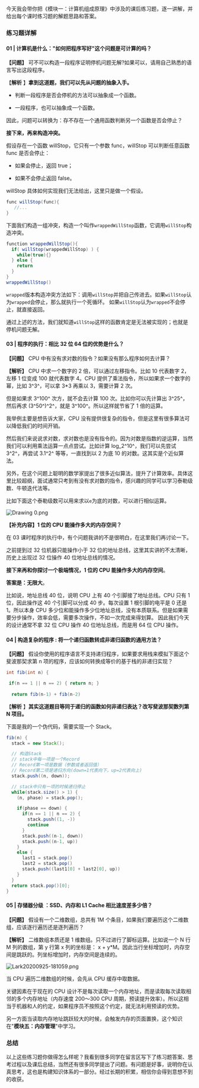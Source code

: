 今天我会带你把《模块一：计算机组成原理》中涉及的课后练习题，逐一讲解，并给出每个课时练习题的解题思路和答案。

### 练习题详解

#### 01 \| 计算机是什么："如何把程序写好"这个问题是可计算的吗？

**【问题】** 可不可以构造一段程序证明停机问题无解?如果可以，请用自己熟悉的语言写出这段程序。

【**解析** 】**拿到这道题，我们可以先从问题的抽象入手。**

* 判断一段程序是否会停机的方法可以抽象成一个函数。

* 一段程序，也可以抽象成一个函数。

因此，问题可以转换为：存不存在一个通用函数判断另一个函数是否会停止？

**接下来，再来构造冲突。**

假设存在一个函数 willStop，它只有一个参数 func，willStop 可以判断任意函数 func 是否会停止：

* 如果会停止，返回 true；

* 如果不会停止返回 false。

willStop 具体如何实现我们无法给出，这里只是做一个假设。

```java
func willStop(func){
   //...
}
```

下面我们构造一组冲突，构造一个叫作`wrappedWillStop`函数，它调用`willStop`构造冲突。

```java
function wrappedWillStop(){
  if( willStop(wrappedWillStop) ) {
    while(true){}
  } else {
    return
  }
}
wrappedWillStop()
```

`wrapped`版本构造冲突方法如下：调用`willStop`并把自己传进去。如果`willStop`认为`wrapped`会停止，那么就执行一个死循环。 如果`willStop`认为`wrapped`不会停止，就直接返回。

通过上述的方法，我们就知道`willStop`这样的函数肯定是无法被实现的；也就是停机问题无解。

#### 03 \| 程序的执行：相比 32 位 64 位的优势是什么？

**【问题】** CPU 中有没有求对数的指令？如果没有那么程序如何去计算？

**【解析】** CPU 中求一个数字的 2 倍，可以通过左移指令。比如 10 代表数字 2，左移 1 位变成 100 就代表数字 4。CPU 提供了乘法指令，所以如果求一个数字的幂，比如 3^3^，可以拿 3\*3 再乘以 3，需要计算 2 次。

但是如果求 3^100^ 次方，就不会去计算 100 次。比如你可以先计算出 3^25^，然后再求 (3^50^)^2^，就是 3^100^。所以这样就节省了 1 倍的运算。

我举例主要是想告诉大家，CPU 没有提供很复杂的指令，但是这里有很多算法可以降低我们的时间开销。

然后我们来说说求对数，求对数也是没有指令的。因为对数是指数的逆运算，当然我们可以利用乘法运算一点点尝试。比如计算 log_2^10^，我们可以先尝试 3^2^，再尝试 3.1^2^ 等等，一直找到以 2 为底 10 的对数。这其实是个近似算法。

另外，在这个问题上聪明的数学家提出了很多近似算法，提升了计算效率。具体这里比较超纲，面试通常只考到有没有求对数的指令，感兴趣的同学可以学习泰勒级数、牛顿迭代法等。

比如下面这个泰勒级数可以用来求以`e`为底的对数，可以进行相似运算。

![Drawing 0.png](https://s0.lgstatic.com/i/image/M00/57/F6/Ciqc1F9twiuAbp_aAAAe6lkGtXY531.png)

**【补充内容】1 位的 CPU 能操作多大的内存空间？**

在 03 课时程序的执行中，有个问题我讲的不是很明白，在这里我们再讨论一下。

之前提到过 32 位机器只能操作小于 32 位的地址总线，这里其实讲的不太清晰，历史上出现过 32 位操作 40 位地址总线的情况。

**接下来再和你探讨一个极端情况，1 位的 CPU 能操作多大的内存空间**。

**答案是：无限大**。

比如说，地址总线 40 位，说明 CPU 上有 40 个引脚接了地址总线。CPU 只有 1 位，因此操作这 40 个引脚可以分成 40 步。每次设置 1 根引脚的电平是 0 还是 1。所以本身 CPU 多少位和能操作多少位地址总线，没有本质联系。但是如果需要分步操作，效率会低，需要多次操作，不如一次完成来得划算。 因此我们今天的设计通常不拿 32 位 CPU 操作 40 位地址总线，而是用 64 位 CPU 操作。

#### 04 \| 构造复杂的程序 : 将一个递归函数转成非递归函数的通用方法？

**【问题】** 假设你使用的程序语言不支持递归程序，如果要求用栈来模拟下面这个斐波那契求第 n 项的程序，应该如何转换成等价的基于栈的非递归实现？

```java
int fib(int n) {

 if(n == 1 || n == 2) { return n; }
 
  return fib(n-1) + fib(n-2)
```

【**解析** 】**其实这道题目等同于递归的函数如何非递归表达？改写斐波那契数列第 N 项目。**

下面是我的一个伪代码，需要实现一个 Stack。

```java
fib(n) {
  stack = new Stack();

  // 构造Stack
  // stack中每一项是一个Record
  // Record第一项是数据（参数或者返回值）
  // Record第二项是递归方向(down=1代表向下，up=2代表向上)
  stack.push((n, down));

  // stack中只有一项的时候递归停止
  while(stack.size() > 1) {
    (n, phase) = stack.pop();

    if(phase == down) {
      if(n == 1 || n == 2) {
        stack.push((1, -))
        continue
      }
      stack.push((n-1, down))
      stack.push((n-1, up))
    }
    else {
      last1 = stack.pop()
      last2 = stack.pop()
      stack.push((last1[0] + last2[0], up))
    }
  }
  return stack.pop()[0];
}
```

#### 05 \| 存储器分级 ：SSD、内存和 L1 Cache 相比速度差多少倍？

**【问题】** 假设有一个二维数组，总共有 1M 个条目，如果我们要遍历这个二维数组，应该逐行遍历还是逐列遍历？

**【解析】** 二维数组本质还是 1 维数组。只不过进行了脚标运算。比如说一个 N 行 M 列的数组，第 y 行第 x 列的坐标是： x + y\*M。因此当行坐标增加时，内存空间是跳跃的。列坐标增加时，内存空间是连续的。

![Lark20200925-181059.png](https://s0.lgstatic.com/i/image/M00/57/F6/Ciqc1F9twnCAUTt4AACDLWAQvC4277.png)

当 CPU 遍历二维数组的时候，会先从 CPU 缓存中取数据。

关键因素在于现在的 CPU 设计不是每次读取一个内存地址，而是读取每次读取相邻的多个内存地址（内存速度 200～300 CPU 周期，预读提升效率）。所以这相当于机器和人的约定，如果程序员不按照这个约定，就无法利用预读的优势。

另一方面当读取内存地址跳跃较大的时候，会触发内存的页面置换，这个知识在"**模块五：内存管理**"中学习。

### 总结

以上这些练习题你做得怎么样呢？我看到很多同学在留言区写下了练习题答案、思考过程以及课后总结，当然还有很多同学提出了问题。有问题是好事，说明你在认真思考，这也是构建知识体系的一部分。经过长期的积累，相信你会得到意想不到的收获。
